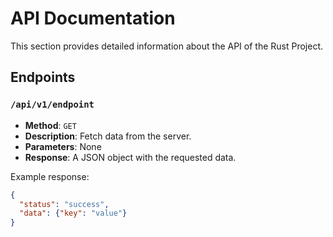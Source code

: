 # API Documentation

This section provides detailed information about the API of the Rust Project.

## Endpoints

### `/api/v1/endpoint`

- **Method**: `GET`
- **Description**: Fetch data from the server.
- **Parameters**: None
- **Response**: A JSON object with the requested data.

Example response:
```json
{
  "status": "success",
  "data": {"key": "value"}
}

